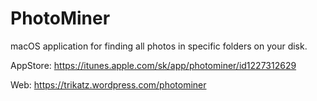 # PhotoMiner

macOS application for finding all photos in specific folders on your disk.

AppStore: https://itunes.apple.com/sk/app/photominer/id1227312629

Web: https://trikatz.wordpress.com/photominer
